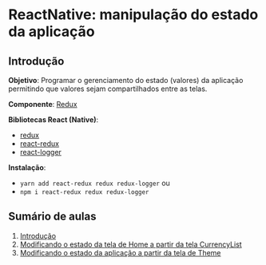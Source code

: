 # [](#header-1) ReactNative: manipulação do estado da aplicação


## [](#header-2) Introdução

**Objetivo**: Programar o gerenciamento do estado (valores) da aplicação permitindo que valores sejam compartilhados entre as telas.

**Componente**: [Redux](https://github.com/reduxjs)

**Bibliotecas React (Native)**:  

- [redux](https://github.com/reduxjs/redux)
- [react-redux](https://github.com/reduxjs/react-redux) 
- [react-logger](https://github.com/evgenyrodionov/redux-logger)

**Instalação**: 
- ```yarn add react-redux redux redux-logger``` ou
- ```npm i react-redux redux redux-logger```

## [](#header-2) Sumário de aulas

1. [Introdução](redux-intro)
2. [Modificando o estado da tela de Home a partir da tela CurrencyList](redux-currencies)
3. [Modificando o estado da aplicação a partir da tela de Theme](redux-themes)